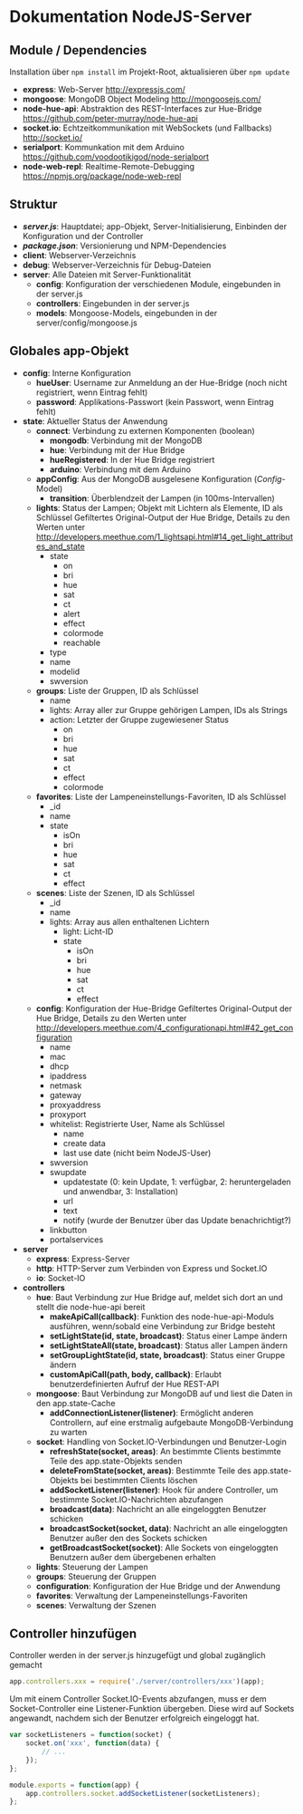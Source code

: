 # Dokumentation NodeJS-Server

## Module / Dependencies

Installation über `npm install` im Projekt-Root, aktualisieren über `npm update`

-   **express**: Web-Server
    http://expressjs.com/
-   **mongoose**: MongoDB Object Modeling
    http://mongoosejs.com/
-   **node-hue-api**: Abstraktion des REST-Interfaces zur Hue-Bridge
    https://github.com/peter-murray/node-hue-api
-   **socket.io**: Echtzeitkommunikation mit WebSockets (und Fallbacks)
    http://socket.io/
-   **serialport**: Kommunkation mit dem Arduino
    https://github.com/voodootikigod/node-serialport
-   **node-web-repl**: Realtime-Remote-Debugging
    https://npmjs.org/package/node-web-repl

## Struktur

-   ***server.js***: Hauptdatei; app-Objekt, Server-Initialisierung, Einbinden der Konfiguration und der Controller
-   ***package.json***: Versionierung und NPM-Dependencies
-   **client**: Webserver-Verzeichnis
-   **debug**: Webserver-Verzeichnis für Debug-Dateien
-   **server**: Alle Dateien mit Server-Funktionalität
    -   **config**: Konfiguration der verschiedenen Module, eingebunden in der server.js
    -   **controllers**: Eingebunden in der server.js
    -   **models**: Mongoose-Models, eingebunden in der server/config/mongoose.js

## Globales app-Objekt

-   **config**: Interne Konfiguration
    -   **hueUser**: Username zur Anmeldung an der Hue-Bridge (noch nicht registriert, wenn Eintrag fehlt)
    -   **password**: Applikations-Passwort (kein Passwort, wenn Eintrag fehlt)
-   **state**: Aktueller Status der Anwendung
    -   **connect**: Verbindung zu externen Komponenten (boolean)
        -   **mongodb**: Verbindung mit der MongoDB
        -   **hue**: Verbindung mit der Hue Bridge
        -   **hueRegistered**: In der Hue Bridge registriert
        -   **arduino**: Verbindung mit dem Arduino
    -   **appConfig**: Aus der MongoDB ausgelesene Konfiguration (*Config*-Model)
        -   **transition**: Überblendzeit der Lampen (in 100ms-Intervallen)
    -   **lights**: Status der Lampen; Objekt mit Lichtern als Elemente, ID als Schlüssel
        Gefiltertes Original-Output der Hue Bridge, Details zu den Werten unter http://developers.meethue.com/1_lightsapi.html#14_get_light_attributes_and_state
        -   state
            -   on
            -   bri
            -   hue
            -   sat
            -   ct
            -   alert
            -   effect
            -   colormode
            -   reachable
        -   type
        -   name
        -   modelid
        -   swversion
    -   **groups**: Liste der Gruppen, ID als Schlüssel
        -   name
        -   lights: Array aller zur Gruppe gehörigen Lampen, IDs als Strings
        -   action: Letzter der Gruppe zugewiesener Status
            -   on
            -   bri
            -   hue
            -   sat
            -   ct
            -   effect
            -   colormode
    -   **favorites**: Liste der Lampeneinstellungs-Favoriten, ID als Schlüssel
        -   _id
        -   name
        -   state
            -   isOn
            -   bri
            -   hue
            -   sat
            -   ct
            -   effect
    -   **scenes**: Liste der Szenen, ID als Schlüssel
        -   _id
        -   name
        -   lights: Array aus allen enthaltenen Lichtern
            -   light: Licht-ID
            -   state
                -   isOn
                -   bri
                -   hue
                -   sat
                -   ct
                -   effect
    -   **config**: Konfiguration der Hue-Bridge
        Gefiltertes Original-Output der Hue Bridge, Details zu den Werten unter http://developers.meethue.com/4_configurationapi.html#42_get_configuration
        -   name
        -   mac
        -   dhcp
        -   ipaddress
        -   netmask
        -   gateway
        -   proxyaddress
        -   proxyport
        -   whitelist: Registrierte User, Name als Schlüssel
            -   name
            -   create data
            -   last use date (nicht beim NodeJS-User)
        -   swversion
        -   swupdate
            -   updatestate
                (0: kein Update, 1: verfügbar, 2: heruntergeladen und anwendbar, 3: Installation)
            -   url
            -   text
            -   notify
                (wurde der Benutzer über das Update benachrichtigt?)
        -   linkbutton
        -   portalservices
-   **server**
    -   **express**: Express-Server
    -   **http**: HTTP-Server zum Verbinden von Express und Socket.IO
    -   **io**: Socket-IO
-   **controllers**
    -   **hue**: Baut Verbindung zur Hue Bridge auf, meldet sich dort an und stellt die node-hue-api bereit
        -   **makeApiCall(callback)**: Funktion des node-hue-api-Moduls ausführen, wenn/sobald eine Verbindung zur Bridge besteht
        -   **setLightState(id, state, broadcast)**: Status einer Lampe ändern
        -   **setLightStateAll(state, broadcast)**: Status aller Lampen ändern
        -   **setGroupLightState(id, state, broadcast)**: Status einer Gruppe ändern
        -   **customApiCall(path, body, callback)**: Erlaubt benutzerdefinierten Aufruf der Hue REST-API
    -   **mongoose**: Baut Verbindung zur MongoDB auf und liest die Daten in den app.state-Cache
        -   **addConnectionListener(listener)**: Ermöglicht anderen Controllern, auf eine erstmalig aufgebaute MongoDB-Verbindung zu warten
    -   **socket**: Handling von Socket.IO-Verbindungen und Benutzer-Login
        -   **refreshState(socket, areas)**: An bestimmte Clients bestimmte Teile des app.state-Objekts senden
        -   **deleteFromState(socket, areas)**: Bestimmte Teile des app.state-Objekts bei bestimmten Clients löschen
        -   **addSocketListener(listener)**: Hook für andere Controller, um bestimmte Socket.IO-Nachrichten abzufangen
        -   **broadcast(data)**: Nachricht an alle eingeloggten Benutzer schicken
        -   **broadcastSocket(socket, data)**: Nachricht an alle eingeloggten Benutzer außer den des Sockets schicken
        -   **getBroadcastSocket(socket)**: Alle Sockets von eingeloggten Benutzern außer dem übergebenen erhalten
    -   **lights**: Steuerung der Lampen
    -   **groups**: Steuerung der Gruppen
    -   **configuration**: Konfiguration der Hue Bridge und der Anwendung
    -   **favorites**: Verwaltung der Lampeneinstellungs-Favoriten
    -   **scenes**: Verwaltung der Szenen


## Controller hinzufügen

Controller werden in der server.js hinzugefügt und global zugänglich gemacht

```js
app.controllers.xxx = require('./server/controllers/xxx')(app);
```

Um mit einem Controller Socket.IO-Events abzufangen, muss er dem Socket-Controller eine Listener-Funktion übergeben. Diese wird auf Sockets angewandt, nachdem sich der Benutzer erfolgreich eingeloggt hat.

```js
var socketListeners = function(socket) {
    socket.on('xxx', function(data) {
        // ...
    });
};

module.exports = function(app) {
    app.controllers.socket.addSocketListener(socketListeners);
};
```
